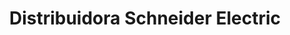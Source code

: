 ---
title: "Distribuidora Schneider Electric"
url: /quito/distribuidora-schneider-electric/
shop: Allgemein
---
